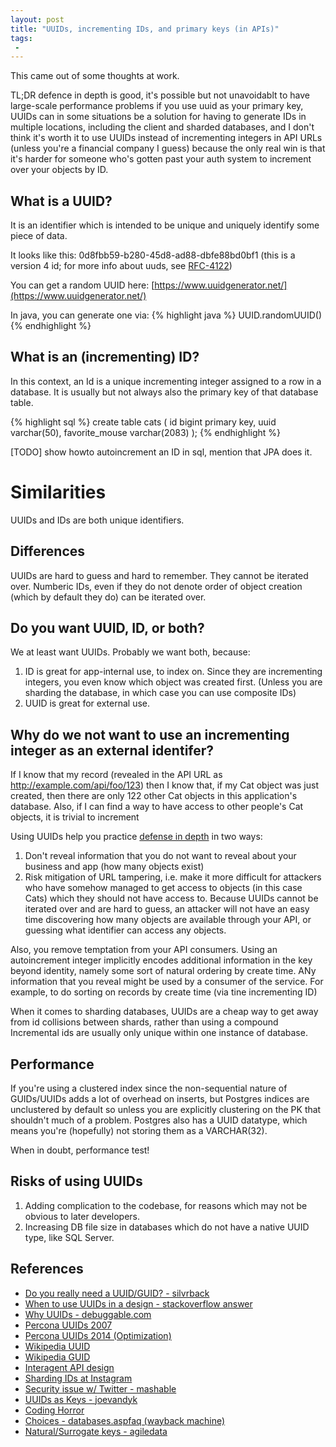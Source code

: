 ```yaml
---
layout: post
title: "UUIDs, incrementing IDs, and primary keys (in APIs)"
tags:
 -
---
```


This came out of some thoughts at work.

TL;DR defence in depth is good, it's possible but not unavoidablt to have large-scale performance problems if you use uuid as your primary key, UUIDs can in some situations be a solution for having to generate IDs in multiple locations, including the client and sharded databases, and I don't think it's worth it to use UUIDs instead of incrementing integers in API URLs (unless you're a financial company I guess) because the only real win is that it's harder for someone who's gotten past your auth system to increment over your objects by ID.

## What is a UUID?

It is an identifier which is intended to be unique and uniquely identify some piece of data.

It looks like this: 0d8fbb59-b280-45d8-ad88-dbfe88bd0bf1 (this is a version 4 id; for more info about uuds, see [RFC-4122](https://www.ietf.org/rfc/rfc4122.txt))

You can get a random UUID here: [https://www.uuidgenerator.net/](https://www.uuidgenerator.net/)

In java, you can generate one via:  {% highlight java %} UUID.randomUUID()  {% endhighlight %}


## What is an (incrementing) ID?

In this context, an Id is a unique incrementing integer assigned to a row in a database. It is usually but not always also the primary key of that database table.

{% highlight sql %}
create table cats (
    id bigint primary key,
    uuid varchar(50),
    favorite_mouse varchar(2083)
);
{% endhighlight %}

[TODO] show howto autoincrement an ID in sql, mention that JPA does it.


# Similarities

UUIDs and IDs are both unique identifiers.

## Differences

UUIDs are hard to guess and hard to remember. They cannot be iterated over. Numberic IDs, even if they do not denote order of object creation (which by default they do) can be iterated over.


## Do you want UUID, ID, or both?

We at least want UUIDs. Probably we want both, because:

1. ID is great for app-internal use, to index on. Since they are incrementing integers, you even know which object was created first. (Unless you are sharding the database, in which case you can use composite IDs)
2. UUID is great for external use.

## Why do we not want to use an incrementing integer as an external identifer?

If I know that my record (revealed in the API URL as http://example.com/api/foo/123) then I know that, if my Cat object was just created, then there are only 122 other Cat objects in this application's database. Also, if I can find a way to have access to other people's Cat objects, it is trivial to increment

Using UUIDs help you practice [defense in depth](https://en.wikipedia.org/wiki/Defense_in_depth_(computing)) in two ways:

1. Don't reveal information that you do not want to reveal about your business and app (how many objects exist)
2. Risk mitigation of URL tampering, i.e. make it more difficult for attackers who have somehow managed to get access to objects (in this case Cats) which they should not have access to. Because UUIDs cannot be iterated over and are hard to guess, an attacker will not have an easy time discovering how many objects are available through your API, or guessing what identifier can access any objects.

Also, you remove temptation from your API consumers. Using an autoincrement integer implicitly encodes additional information in the key beyond identity, namely some sort of natural ordering by create time. ANy information that you reveal might be used by a consumer of the service. For example, to do sorting on records by create time (via tine incrementing ID)

When it comes to sharding databases, UUIDs are a cheap way to get away from id collisions between shards, rather than using a compound Incremental ids are usually only unique within one instance of database.


## Performance

If you're using a clustered index since the non-sequential nature of GUIDs/UUIDs adds a lot of overhead on inserts, but Postgres indices are unclustered by default so unless you are explicitly clustering on the PK that shouldn't much of a problem. Postgres also has a UUID datatype, which means you're (hopefully) not storing them as a VARCHAR(32).

When in doubt, performance test!


## Risks of using UUIDs

1. Adding complication to the codebase, for reasons which may not be obvious to later developers.
2. Increasing DB file size in databases which do not have a native UUID type, like SQL Server.


## References

- [Do you really need a UUID/GUID? - silvrback](https://rclayton.silvrback.com/do-you-really-need-a-uuid-guid)
- [When to use UUIDs in a design - stackoverflow answer](http://stackoverflow.com/a/786541/307743)
- [Why UUIDs - debuggable.com](http://debuggable.com/posts/why-uuids:48c906cc-7a6c-4f22-9e20-6ffd4834cda3)
- [Percona UUIDs 2007](https://www.percona.com/blog/2007/03/13/to-uuid-or-not-to-uuid/)
- [Percona UUIDs 2014 (Optimization)](https://www.percona.com/blog/2014/12/19/store-uuid-optimized-way/)
- [Wikipedia UUID](https://en.wikipedia.org/wiki/Universally_unique_identifier)
- [Wikipedia GUID](https://en.wikipedia.org/wiki/Globally_unique_identifier)
- [Interagent API design](https://github.com/interagent/http-api-design/issues/79)
- [Sharding IDs at Instagram](http://instagram-engineering.tumblr.com/post/10853187575/sharding-ids-at-instagram)
- [Security issue w/ Twitter - mashable](http://mashable.com/2015/04/28/twitter-earnings-selerity/#n0HUbOeIWZqq)
- [UUIDs as Keys - joevandyk](http://blog.joevandyk.com/2013/08/14/uuids-as-keys/)
- [Coding Horror](https://blog.codinghorror.com/primary-keys-ids-versus-guids/)
- [Choices - databases.aspfaq (wayback machine)](https://web.archive.org/web/20150511162734/http://databases.aspfaq.com/database/what-should-i-choose-for-my-primary-key.html)
- [Natural/Surrogate keys - agiledata](http://www.agiledata.org/essays/keys.html)

